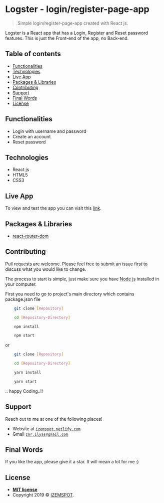 # Logster - login/register-page-app

> Simple login/register-page-app created with React js.

Logster is a React app that has a Login, Register and Reset password features. This is just the Front-end of the app, no Back-end.

## Table of contents

- [Functionalities](#functionalities)
- [Technologies](#technologies)
- [Live App](#live-app)
- [Packages & Libraries](#packages-&-libraries)
- [Contributing](#contributing)
- [Support](#support)
- [Final Words](#final-words)
- [License](#license)

## Functionalities

- Login with username and password
- Create an account
- Reset password

## Technologies

- React js
- HTML5
- CSS3

## Live App

To view and test the app you can visit this [link](https://logsterapp.netlify.com/).

## Packages & Libraries

- [react-router-dom](https://www.npmjs.com/package/react-router-dom)

## Contributing

Pull requests are welcome. Please feel free to submit an issue first to discuss what you would like to change.

The process to start is simple, just make sure you have [Node js](https://nodejs.org/en/) installed in your computer.

First you need to go to project's main directory which contains package.json file

```bash
    git clone [Repository]

    cd [Repository-Directory]

    npm install

    npm start
```

or

```bash
    git clone [Repository]

    cd [Repository-Directory]

    yarn install

    yarn start
```

.. happy Coding..!!

## Support

Reach out to me at one of the following places!

- Website at <a href="https://izemspot.netlify.com" target="_blank">`izemspot.netlify.com`</a>
- Gmail <a href="mailto:zmr.ilyas@gmail.com" target="_blank">`zmr.ilyas@gmail.com`</a>

## Final Words

If you like the app, please give it a star. It will mean a lot for me :)

## License

- **[MIT license](http://opensource.org/licenses/mit-license.php)**
- Copyright 2019 © <a href="https://izemspot.netlify.com" target="_blank">IZEMSPOT</a>.
